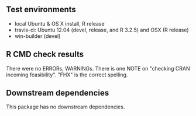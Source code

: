 ## Test environments
* local Ubuntu & OS X install, R release
* travis-ci: Ubuntu 12.04 (devel, release, and R 3.2.5) and OSX (R release)
* win-builder (devel)

## R CMD check results
There were no ERRORs, WARNINGs. There is one NOTE on "checking CRAN incoming feasibility". "FHX" is the correct spelling.

## Downstream dependencies
This package has no downstream dependencies.
